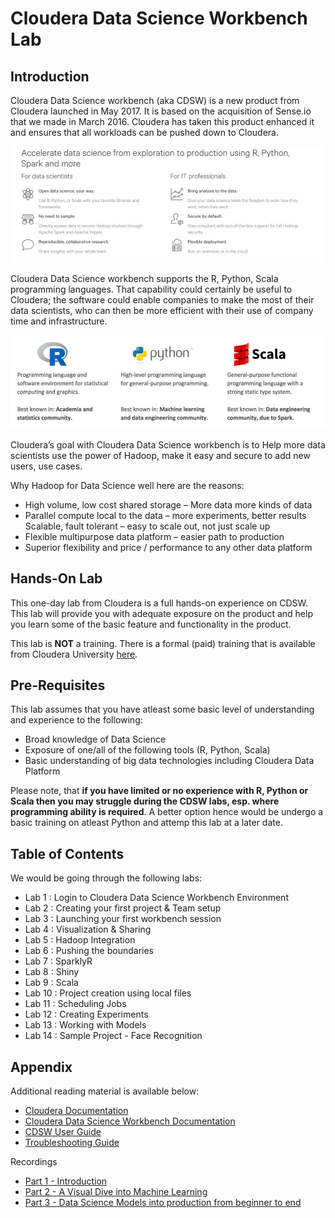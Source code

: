 # Cloudera Data Science Workbench Lab

## Introduction

Cloudera Data Science workbench (aka CDSW) is a new product from Cloudera launched in May 2017. It is based on the acquisition of Sense.io that we made in March 2016. Cloudera has taken this product enhanced it and ensures that all workloads can be pushed down to Cloudera.

![CDSW Intro](./images/cdswintro01.jpg)

Cloudera Data Science workbench supports the R, Python, Scala programming languages. That capability could certainly be useful to Cloudera; the software could enable companies to make the most of their data scientists, who can then be more efficient with their use of company time and infrastructure.

![CDSW Intro](./images/cdswintro02.jpg)

Cloudera’s goal with Cloudera Data Science workbench is to Help more data scientists use the power of Hadoop, make it easy and secure to add new users, use cases.

Why Hadoop for Data Science well here are the reasons:

* High volume, low cost shared storage – More data more kinds of data 
* Parallel compute local to the data – more experiments, better results Scalable, fault tolerant – easy to scale out, not just scale up
* Flexible multipurpose data platform – easier path to production 
* Superior flexibility and price / performance to any other data platform

## Hands-On Lab

This one-day lab from Cloudera is a full hands-on experience on CDSW. This lab will provide you with adequate exposure on the product and help you learn some of the basic feature and functionality in the product. 

This lab is **NOT** a training. There is a formal (paid) training that is available from Cloudera University [here](https://www.cloudera.com/about/training/courses/cloudera-data-science-workbench-training.html). 

## Pre-Requisites

This lab assumes that you have atleast some basic level of understanding and experience to the following:

* Broad knowledge of Data Science
* Exposure of one/all of the following tools (R, Python, Scala)
* Basic understanding of big data technologies including Cloudera Data Platform

Please note, that **if you have limited or no experience with R, Python or Scala then you may struggle during the CDSW labs, esp. where programming ability is required**. A better option hence would be undergo a basic training on atleast Python and attemp this lab at a later date. 

## Table of Contents

We would be going through the following labs:

* Lab 1  : Login to Cloudera Data Science Workbench Environment
* Lab 2  : Creating your first project & Team setup
* Lab 3  : Launching your first workbench session
* Lab 4  : Visualization & Sharing
* Lab 5  : Hadoop Integration
* Lab 6  : Pushing the boundaries
* Lab 7  : SparklyR
* Lab 8  : Shiny
* Lab 9  : Scala
* Lab 10  : Project creation using local files
* Lab 11 : Scheduling Jobs
* Lab 12 : Creating Experiments
* Lab 13 : Working with Models
* Lab 14 : Sample Project - Face Recognition


## Appendix 

Additional reading material is available below:

* [Cloudera Documentation](http://www.cloudera.com/documentation.html)
* [Cloudera Data Science Workbench Documentation](https://www.cloudera.com/documentation/data-science-workbench/latest/topics/cdsw_user_guide.html)
* [CDSW User Guide](https://www.cloudera.com/documentation/data-science-workbench/latest/topics/cdsw_user_guide.html
)
* [Troubleshooting Guide](https://www.cloudera.com/documentation/data-science-workbench/latest/topics/cdsw_troubleshooting.html)

Recordings

* [Part 1 - Introduction](https://www.cloudera.com/content/dam/www/marketing/resources/webinars/introducing-cloudera-data-science-workbench-part1-recorded-webinar.png.landing.html)
* [Part 2 - A Visual Dive into Machine Learning](https://www.cloudera.com/content/dam/www/marketing/resources/webinars/part-2-visual-dive-into-machine-learning-and-deep-learning.png.landing.html
)
* [Part 3 - Data Science Models into production from beginner to end](https://www.cloudera.com/content/dam/www/marketing/resources/webinars/models-in-production-a-look-from-beginning-to-end-part3.png.landing.html)

 